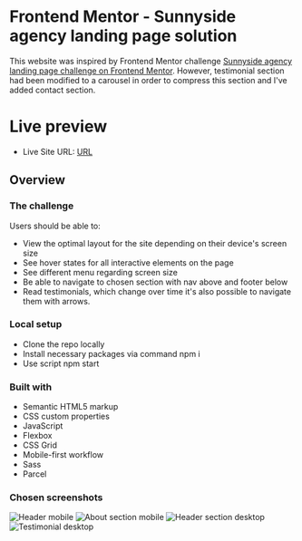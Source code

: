 # Frontend Mentor - Sunnyside agency landing page solution

This website was inspired by Frontend Mentor challenge [Sunnyside agency landing page challenge on Frontend Mentor](https://www.frontendmentor.io/challenges/sunnyside-agency-landing-page-7yVs3B6ef).
However, testimonial section had been modified to a carousel in order to compress this section and I've added contact section.

# Live preview

-   Live Site URL: [URL](https://chimny.github.io/Sunnyside/)

## Overview

### The challenge

Users should be able to:

- View the optimal layout for the site depending on their device's screen size
- See hover states for all interactive elements on the page
- See different menu regarding screen size
- Be able to navigate to chosen section with nav above and footer below
- Read testimonials, which change over time it's also possible to navigate them with arrows.


### Local setup

-   Clone the repo locally
-   Install necessary packages via command npm i
-   Use script npm  start

### Built with

- Semantic HTML5 markup
- CSS custom properties
- JavaScript
- Flexbox
- CSS Grid
- Mobile-first workflow
- Sass
- Parcel

### Chosen screenshots


![Header mobile ](./src/images/screenshots/mobile/header-mobile.PNG)
![About section mobile ](./src/images/screenshots/mobile/about-mobile-section.PNG)
![Header section desktop](./src/images/screenshots/desktop/header-desktop.PNG)
![Testimonial desktop](./src/images/screenshots/desktop/testiminials-desktop-section.PNG)
